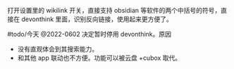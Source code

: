 

打开设置里的 wikilink 开关，直接支持 obsidian 等软件的两个中括号的符号，直接在 devonthink 里面，识别反向链接，使用起来更方便了。

#todo/今天
@2022-0602 决定暂时停用 devonthink。原因
- 没有直观体会到其搜索能力。
- 和其他 app 联动也不方便。功能可以被云盘 +cubox 取代。
